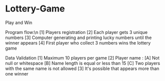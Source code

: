 # Lottery-Game
Play and Win

Program flow:\n
[1] Players registration
[2] Each player gets 3 unique numbers
[3] Computer generating and printing lucky numbers until the winner appears
[4] First player who collect 3 numbers wins the lottery game

Data Validation
[1] Maximum 10 players per game
[2] Player name : [A] Not null or whitespace
                  [B] Name length is equal or less than 15
                  [C] Two players with the same name is not allowed
[3] It's possible that appears more than one winner                 
